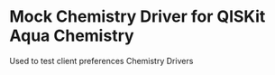 # Mock Chemistry Driver for QISKit Aqua Chemistry

Used to test client preferences Chemistry Drivers